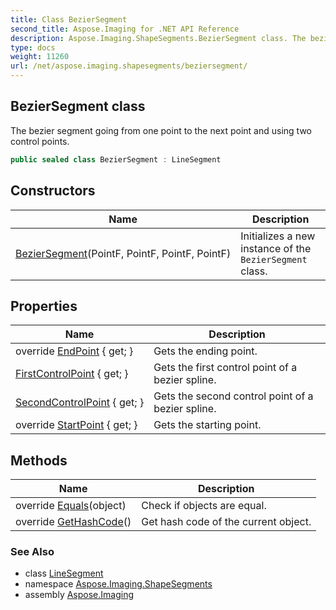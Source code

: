 ```yaml
---
title: Class BezierSegment
second_title: Aspose.Imaging for .NET API Reference
description: Aspose.Imaging.ShapeSegments.BezierSegment class. The bezier segment going from one point to the next point and using two control points
type: docs
weight: 11260
url: /net/aspose.imaging.shapesegments/beziersegment/
---
```

## BezierSegment class

The bezier segment going from one point to the next point and using two control points.

```csharp
public sealed class BezierSegment : LineSegment
```

## Constructors

| Name | Description |
| --- | --- |
| [BezierSegment](beziersegment/)(PointF, PointF, PointF, PointF) | Initializes a new instance of the `BezierSegment` class. |

## Properties

| Name | Description |
| --- | --- |
| override [EndPoint](../../aspose.imaging.shapesegments/linesegment/endpoint/) { get; } | Gets the ending point. |
| [FirstControlPoint](../../aspose.imaging.shapesegments/beziersegment/firstcontrolpoint/) { get; } | Gets the first control point of a bezier spline. |
| [SecondControlPoint](../../aspose.imaging.shapesegments/beziersegment/secondcontrolpoint/) { get; } | Gets the second control point of a bezier spline. |
| override [StartPoint](../../aspose.imaging.shapesegments/linesegment/startpoint/) { get; } | Gets the starting point. |

## Methods

| Name | Description |
| --- | --- |
| override [Equals](../../aspose.imaging.shapesegments/beziersegment/equals/)(object) | Check if objects are equal. |
| override [GetHashCode](../../aspose.imaging.shapesegments/beziersegment/gethashcode/)() | Get hash code of the current object. |

### See Also

* class [LineSegment](../linesegment/)
* namespace [Aspose.Imaging.ShapeSegments](../../aspose.imaging.shapesegments/)
* assembly [Aspose.Imaging](../../)



